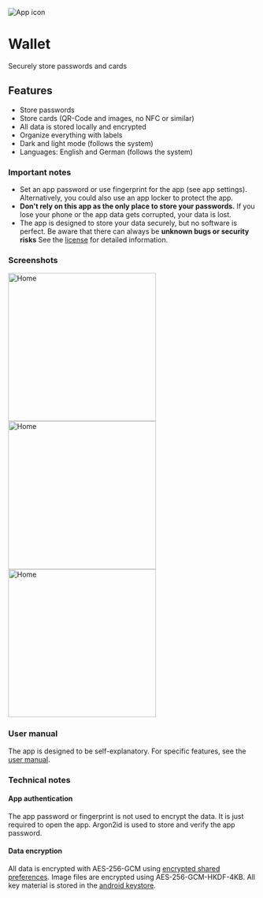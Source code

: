 ![App icon](app/src/main/res/mipmap-xxhdpi/ic_launcher_round.png)
# Wallet
Securely store passwords and cards

## Features
- Store passwords
- Store cards (QR-Code and images, no NFC or similar)
- All data is stored locally and encrypted
- Organize everything with labels
- Dark and light mode (follows the system)
- Languages: English and German (follows the system)

### Important notes
- Set an app password or use fingerprint for the app (see app settings). Alternatively, you could also use an app locker to protect the app.
- **Don't rely on this app as the only place to store your passwords.** If you lose your phone or the app data gets corrupted, your data is lost.
- The app is designed to store your data securely, but no software is perfect. Be aware that there can always be **unknown bugs or security risks**
  See the [license](LICENSE) for detailed information.

### Screenshots
<img src="example-images/home-cards.jpg" alt="Home" width="300px"> <img src="example-images/home-passwords.jpg" alt="Home" width="300px"> <img src="example-images/home-passwords.jpg" alt="Home" width="300px">

### User manual
The app is designed to be self-explanatory. For specific features, see the [user manual](user-manual.md).

### Technical notes
#### App authentication
The app password or fingerprint is not used to encrypt the data. It is just required to open the app.
Argon2id is used to store and verify the app password.

#### Data encryption
All data is encrypted with AES-256-GCM using [encrypted shared preferences](https://developer.android.com/reference/kotlin/androidx/security/crypto/EncryptedSharedPreferences).
Image files are encrypted using AES-256-GCM-HKDF-4KB.
All key material is stored in the [android keystore](https://developer.android.com/privacy-and-security/keystore). 
